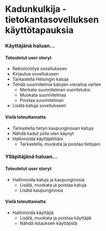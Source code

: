 # Kadunkulkija - tietokantasovelluksen käyttötapauksia

### Käyttäjänä haluan...

#### Toteutetut user storyt

* Rekistöröityä sovellukseen
* Kirjautua sovellukseen
* Tarkastella Helsingin katuja
* Tehdä suunnitelmia katujen vierailua varten
  * Merkata suunnitelman suoritetuksi
  * Muokata suunnitelmaa
  * Poistaa suunnitelman
* Lisätä katuja sovellukseen

#### Vielä toteuttamatta

* Tarkastella tietyn kaupunginosan katuja
* Nähdä kadut joilla olen käynyt
* Hallinnoida käyttäjätiliäni
  * Tarkastella, muokata ja poistaa tietojani

### Ylläpitäjänä haluan...

#### Toteutetut user storyt

* Hallinnoida katuja ja kaupunginosia
  * Lisätä, muokata ja poistaa katuja
  * Lisätä kaupunginosia

#### Vielä toteuttamatta

* Hallinnoida käyttäjiä
  * Lisätä, muokata ja poistaa käyttäjiä
  * Nähdä listauksen käyttäjistä
